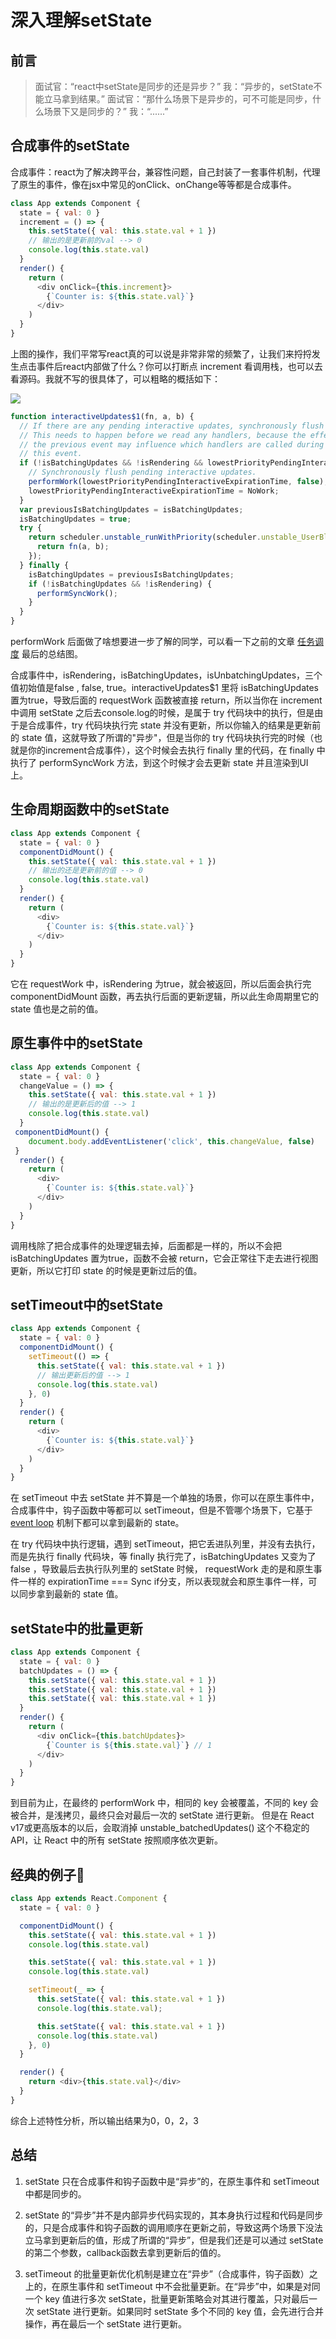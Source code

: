 # 深入理解setState

## 前言
>面试官：“react中setState是同步的还是异步？”
>我：“异步的，setState不能立马拿到结果。”
>面试官：“那什么场景下是异步的，可不可能是同步，什么场景下又是同步的？”
>我：“......”

## 合成事件的setState

合成事件：react为了解决跨平台，兼容性问题，自己封装了一套事件机制，代理了原生的事件，像在jsx中常见的onClick、onChange等等都是合成事件。

```js
class App extends Component {
  state = { val: 0 }
  increment = () => {
    this.setState({ val: this.state.val + 1 })
    // 输出的是更新前的val --> 0
    console.log(this.state.val)
  }
  render() {
    return (
      <div onClick={this.increment}>
        {`Counter is: ${this.state.val}`}
      </div>
    )
  }
}
```

上图的操作，我们平常写react真的可以说是非常非常的频繁了，让我们来捋捋发生点击事件后react内部做了什么？你可以打断点 increment 看调用栈，也可以去看源码。我就不写的很具体了，可以粗略的概括如下：

![](./img/setState.jpg)

```js
function interactiveUpdates$1(fn, a, b) {
  // If there are any pending interactive updates, synchronously flush them.
  // This needs to happen before we read any handlers, because the effect of
  // the previous event may influence which handlers are called during
  // this event.
  if (!isBatchingUpdates && !isRendering && lowestPriorityPendingInteractiveExpirationTime !== NoWork) {
    // Synchronously flush pending interactive updates.
    performWork(lowestPriorityPendingInteractiveExpirationTime, false);
    lowestPriorityPendingInteractiveExpirationTime = NoWork;
  }
  var previousIsBatchingUpdates = isBatchingUpdates;
  isBatchingUpdates = true;
  try {
    return scheduler.unstable_runWithPriority(scheduler.unstable_UserBlockingPriority, function () {
      return fn(a, b);
    });
  } finally {
    isBatchingUpdates = previousIsBatchingUpdates;
    if (!isBatchingUpdates && !isRendering) {
      performSyncWork();
    }
  }
}
```
performWork 后面做了啥想要进一步了解的同学，可以看一下之前的文章 [任务调度](https://zhoujingchao.github.io/2019/08/26/React%E6%BA%90%E7%A0%81%E8%A7%A3%E6%9E%90-%E4%BB%BB%E5%8A%A1%E8%B0%83%E5%BA%A6%EF%BC%88%E4%BA%8C%EF%BC%89/) 最后的总结图。

合成事件中，isRendering，isBatchingUpdates，isUnbatchingUpdates，三个值初始值是false
, false, true。interactiveUpdates$1 里将 isBatchingUpdates 置为true，导致后面的 requestWork 函数被直接 return，所以当你在 increment 中调用 setState 之后去console.log的时候，是属于 try 代码块中的执行，但是由于是合成事件，try 代码块执行完 state 并没有更新，所以你输入的结果是更新前的 state 值，这就导致了所谓的"异步"，但是当你的 try 代码块执行完的时候（也就是你的increment合成事件），这个时候会去执行 finally 里的代码，在 finally 中执行了 performSyncWork 方法，到这个时候才会去更新 state 并且渲染到UI上。

## 生命周期函数中的setState

```js
class App extends Component {
  state = { val: 0 }
  componentDidMount() {
    this.setState({ val: this.state.val + 1 })
    // 输出的还是更新前的值 --> 0
    console.log(this.state.val)
  }
  render() {
    return (
      <div>
        {`Counter is: ${this.state.val}`}
      </div>
    )
  }
}
```

它在 requestWork 中，isRendering 为true，就会被返回，所以后面会执行完 componentDidMount 函数，再去执行后面的更新逻辑，所以此生命周期里它的 state 值也是之前的值。

## 原生事件中的setState

```js
class App extends Component {
  state = { val: 0 }
  changeValue = () => {
    this.setState({ val: this.state.val + 1 })
    // 输出的是更新后的值 --> 1
    console.log(this.state.val)
  }
 componentDidMount() {
    document.body.addEventListener('click', this.changeValue, false)
 }
  render() {
    return (
      <div>
        {`Counter is: ${this.state.val}`}
      </div>
    )
  }
}
```

调用栈除了把合成事件的处理逻辑去掉，后面都是一样的，所以不会把 isBatchingUpdates 置为true，函数不会被 return，它会正常往下走去进行视图更新，所以它打印 state 的时候是更新过后的值。

## setTimeout中的setState

```js
class App extends Component {
  state = { val: 0 }
  componentDidMount() {
    setTimeout(() => {
      this.setState({ val: this.state.val + 1 })
      // 输出更新后的值 --> 1
      console.log(this.state.val)
    }, 0)
  }
  render() {
    return (
      <div>
        {`Counter is: ${this.state.val}`}
      </div>
    )
  }
}
```

在 setTimeout 中去 setState 并不算是一个单独的场景，你可以在原生事件中，合成事件中，钩子函数中等都可以 setTimeout，但是不管哪个场景下，它基于 [event loop](https://zhoujingchao.github.io/2018/06/28/JS%E6%89%A7%E8%A1%8C%E6%9C%BA%E5%88%B6%E8%AF%A6%E8%A7%A3/) 机制下都可以拿到最新的 state。

在 try 代码块中执行逻辑，遇到 setTimeout，把它丢进队列里，并没有去执行，而是先执行 finally 代码块，等 finally 执行完了，isBatchingUpdates 又变为了 false ，导致最后去执行队列里的 setState 时候， requestWork 走的是和原生事件一样的 expirationTime === Sync if分支，所以表现就会和原生事件一样，可以同步拿到最新的 state 值。

## setState中的批量更新

```js
class App extends Component {
  state = { val: 0 }
  batchUpdates = () => {
    this.setState({ val: this.state.val + 1 })
    this.setState({ val: this.state.val + 1 })
    this.setState({ val: this.state.val + 1 })
  }
  render() {
    return (
      <div onClick={this.batchUpdates}>
        {`Counter is ${this.state.val}`} // 1
      </div>
    )
  }
}
```

到目前为止，在最终的 performWork 中，相同的 key 会被覆盖，不同的 key 会被合并，是浅拷贝，最终只会对最后一次的 setState 进行更新。
但是在 React v17或更高版本的以后，会取消掉 unstable_batchedUpdates() 这个不稳定的API，让 React 中的所有 setState 按照顺序依次更新。

## 经典的例子🌰

```js
class App extends React.Component {
  state = { val: 0 }

  componentDidMount() {
    this.setState({ val: this.state.val + 1 })
    console.log(this.state.val)

    this.setState({ val: this.state.val + 1 })
    console.log(this.state.val)

    setTimeout(_ => {
      this.setState({ val: this.state.val + 1 })
      console.log(this.state.val);

      this.setState({ val: this.state.val + 1 })
      console.log(this.state.val)
    }, 0)
  }

  render() {
    return <div>{this.state.val}</div>
  }
}

```

综合上述特性分析，所以输出结果为0，0，2，3

## 总结

1. setState 只在合成事件和钩子函数中是“异步”的，在原生事件和 setTimeout 中都是同步的。

2. setState 的“异步”并不是内部异步代码实现的，其本身执行过程和代码是同步的，只是合成事件和钩子函数的调用顺序在更新之前，导致这两个场景下没法立马拿到更新后的值，形成了所谓的“异步”，但是我们还是可以通过 setState 的第二个参数，callback函数去拿到更新后的值的。

3. setTimeout 的批量更新优化机制是建立在“异步”（合成事件，钩子函数）之上的，在原生事件和 setTimeout 中不会批量更新。在“异步”中，如果是对同一个 key 值进行多次 setState，批量更新策略会对其进行覆盖，只对最后一次 setState 进行更新。如果同时 setState 多个不同的 key 值，会先进行合并操作，再在最后一个 setState 进行更新。

